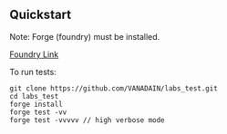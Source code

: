 ## Quickstart 

Note: Forge (foundry) must be installed. 

[Foundry Link](https://book.getfoundry.sh/getting-started/installation)

To run tests:

```
git clone https://github.com/VANADAIN/labs_test.git
cd labs_test
forge install 
forge test -vv 
forge test -vvvvv // high verbose mode
```
